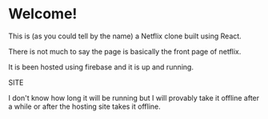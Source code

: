 # Welcome!

This is (as you could tell by the name) a Netflix clone built using React.

There is not much to say the page is basically the front page of netflix.

It is been hosted using firebase and it is up and running.

<a src="https://netflox-d7a44.web.app/" alt="page site">SITE<a/>
  
I don't know how long it will be running but I will provably take it offline after a while or after the hosting site takes it offline.
